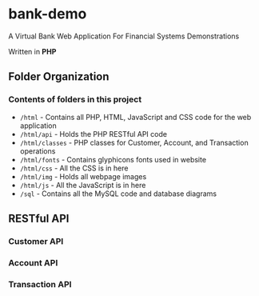 bank-demo
=========

A Virtual Bank Web Application For Financial Systems Demonstrations

Written in **PHP**

## Folder Organization
### Contents of folders in this project

* ```/html``` - Contains all PHP, HTML, JavaScript and CSS code for the web application
* ```/html/api``` - Holds the PHP RESTful API code
* ```/html/classes``` - PHP classes for Customer, Account, and Transaction operations
* ```/html/fonts``` - Contains glyphicons fonts used in website
* ```/html/css``` - All the CSS is in here
* ```/html/img``` - Holds all webpage images
* ```/html/js``` - All the JavaScript is in here
* ```/sql``` - Contains all the MySQL code and database diagrams

## RESTful API

### Customer API

### Account API

### Transaction API




